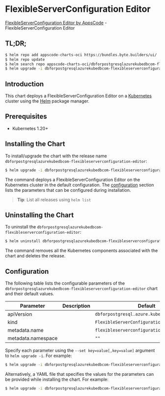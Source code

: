 # FlexibleServerConfiguration Editor

[FlexibleServerConfiguration Editor by AppsCode](https://byte.builders) - FlexibleServerConfiguration Editor

## TL;DR;

```bash
$ helm repo add appscode-charts-oci https://bundles.byte.builders/ui/
$ helm repo update
$ helm search repo appscode-charts-oci/dbforpostgresqlazurekubedbcom-flexibleserverconfiguration-editor --version=v0.4.20
$ helm upgrade -i dbforpostgresqlazurekubedbcom-flexibleserverconfiguration-editor appscode-charts-oci/dbforpostgresqlazurekubedbcom-flexibleserverconfiguration-editor -n default --create-namespace --version=v0.4.20
```

## Introduction

This chart deploys a FlexibleServerConfiguration Editor on a [Kubernetes](http://kubernetes.io) cluster using the [Helm](https://helm.sh) package manager.

## Prerequisites

- Kubernetes 1.20+

## Installing the Chart

To install/upgrade the chart with the release name `dbforpostgresqlazurekubedbcom-flexibleserverconfiguration-editor`:

```bash
$ helm upgrade -i dbforpostgresqlazurekubedbcom-flexibleserverconfiguration-editor appscode-charts-oci/dbforpostgresqlazurekubedbcom-flexibleserverconfiguration-editor -n default --create-namespace --version=v0.4.20
```

The command deploys a FlexibleServerConfiguration Editor on the Kubernetes cluster in the default configuration. The [configuration](#configuration) section lists the parameters that can be configured during installation.

> **Tip**: List all releases using `helm list`

## Uninstalling the Chart

To uninstall the `dbforpostgresqlazurekubedbcom-flexibleserverconfiguration-editor`:

```bash
$ helm uninstall dbforpostgresqlazurekubedbcom-flexibleserverconfiguration-editor -n default
```

The command removes all the Kubernetes components associated with the chart and deletes the release.

## Configuration

The following table lists the configurable parameters of the `dbforpostgresqlazurekubedbcom-flexibleserverconfiguration-editor` chart and their default values.

|     Parameter      | Description |                        Default                         |
|--------------------|-------------|--------------------------------------------------------|
| apiVersion         |             | <code>dbforpostgresql.azure.kubedb.com/v1alpha1</code> |
| kind               |             | <code>FlexibleServerConfiguration</code>               |
| metadata.name      |             | <code>flexibleserverconfiguration</code>               |
| metadata.namespace |             | <code>""</code>                                        |


Specify each parameter using the `--set key=value[,key=value]` argument to `helm upgrade -i`. For example:

```bash
$ helm upgrade -i dbforpostgresqlazurekubedbcom-flexibleserverconfiguration-editor appscode-charts-oci/dbforpostgresqlazurekubedbcom-flexibleserverconfiguration-editor -n default --create-namespace --version=v0.4.20 --set apiVersion=dbforpostgresql.azure.kubedb.com/v1alpha1
```

Alternatively, a YAML file that specifies the values for the parameters can be provided while
installing the chart. For example:

```bash
$ helm upgrade -i dbforpostgresqlazurekubedbcom-flexibleserverconfiguration-editor appscode-charts-oci/dbforpostgresqlazurekubedbcom-flexibleserverconfiguration-editor -n default --create-namespace --version=v0.4.20 --values values.yaml
```
